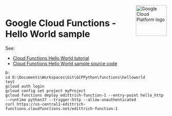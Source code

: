 <img src="https://avatars2.githubusercontent.com/u/2810941?v=3&s=96" alt="Google Cloud Platform logo" title="Google Cloud Platform" align="right" height="96" width="96"/>

# Google Cloud Functions - Hello World sample

See:

* [Cloud Functions Hello World tutorial][tutorial]
* [Cloud Functions Hello World sample source code][code]

[tutorial]: https://cloud.google.com/functions/docs/quickstart
[code]: main.py

    D:
    cd D:\Documents\Workspaces\Git\GCPPython\functions\helloworld
    test
    gcloud auth login
    gcloud config set project myProject
    gcloud functions deploy edittrich-function-1 --entry-point hello_http --runtime python37 --trigger-http --allow-unauthenticated
    curl https://us-central1-edittrich-functions.cloudfunctions.net/edittrich-function-1
